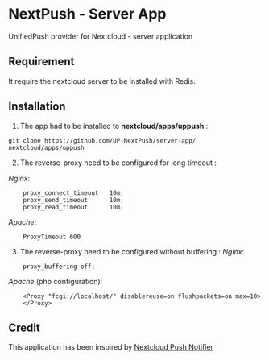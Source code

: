 # NextPush - Server App
UnifiedPush provider for Nextcloud - server application 

## Requirement

It require the nextcloud server to be installed with Redis.

## Installation

1. The app had to be installed to __nextcloud/apps/uppush__ :
```
git clone https://github.com/UP-NextPush/server-app/ nextcloud/apps/uppush
```
2. The reverse-proxy need to be configured for long timeout :

_Nginx_:
```
    proxy_connect_timeout   10m;
    proxy_send_timeout      10m;
    proxy_read_timeout      10m;
```
_Apache_:
```
    ProxyTimeout 600
```
3. The reverse-proxy need to be configured without buffering :
_Nginx_:
```
    proxy_buffering off;
```
_Apache_ (php configuration):
```
    <Proxy "fcgi://localhost/" disablereuse=on flushpackets=on max=10>
    </Proxy>
```

## Credit

This application has been inspired by [Nextcloud Push Notifier](https://gitlab.com/Nextcloud-Push/direct-push-proxy-v2)
